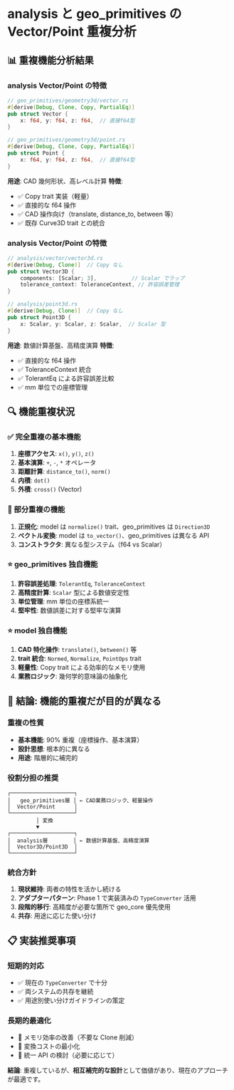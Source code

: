 # analysis と geo_primitives の Vector/Point 重複分析

## 📊 重複機能分析結果

### analysis Vector/Point の特徴

```rust
// geo_primitives/geometry3d/vector.rs
#[derive(Debug, Clone, Copy, PartialEq)]
pub struct Vector {
    x: f64, y: f64, z: f64,  // 直接f64型
}

// geo_primitives/geometry3d/point.rs
#[derive(Debug, Clone, Copy, PartialEq)]
pub struct Point {
    x: f64, y: f64, z: f64,  // 直接f64型
}
```

**用途**: CAD 幾何形状、高レベル計算
**特徴**:

- ✅ Copy trait 実装（軽量）
- ✅ 直接的な f64 操作
- ✅ CAD 操作向け（translate, distance_to, between 等）
- ✅ 既存 Curve3D trait との統合

### analysis Vector/Point の特徴

```rust
// analysis/vector/vector3d.rs
#[derive(Debug, Clone)]  // Copy なし
pub struct Vector3D {
    components: [Scalar; 3],           // Scalar でラップ
    tolerance_context: ToleranceContext, // 許容誤差管理
}

// analysis/point3d.rs
#[derive(Debug, Clone)]  // Copy なし
pub struct Point3D {
    x: Scalar, y: Scalar, z: Scalar,  // Scalar 型
}
```

**用途**: 数値計算基盤、高精度演算
**特徴**:

- ✅ 直接的な f64 操作
- ✅ ToleranceContext 統合
- ✅ TolerantEq による許容誤差比較
- ✅ mm 単位での座標管理

## 🔍 機能重複状況

### ✅ 完全重複の基本機能

1. **座標アクセス**: `x()`, `y()`, `z()`
2. **基本演算**: `+`, `-`, `*` オペレータ
3. **距離計算**: `distance_to()`, `norm()`
4. **内積**: `dot()`
5. **外積**: `cross()` (Vector)

### 🔄 部分重複の機能

1. **正規化**: model は `normalize()` trait、geo_primitives は `Direction3D`
2. **ベクトル変換**: model は `to_vector()`、geo_primitives は異なる API
3. **コンストラクタ**: 異なる型システム（f64 vs Scalar）

### ⭐ geo_primitives 独自機能

1. **許容誤差処理**: `TolerantEq`, `ToleranceContext`
2. **高精度計算**: `Scalar` 型による数値安定性
3. **単位管理**: mm 単位の座標系統一
4. **堅牢性**: 数値誤差に対する堅牢な演算

### ⭐ model 独自機能

1. **CAD 特化操作**: `translate()`, `between()` 等
2. **trait 統合**: `Normed`, `Normalize`, `PointOps` trait
3. **軽量性**: Copy trait による効率的なメモリ使用
4. **業務ロジック**: 幾何学的意味論の抽象化

## 🎯 結論: **機能的重複だが目的が異なる**

### 重複の性質

- **基本機能**: 90% 重複（座標操作、基本演算）
- **設計思想**: 根本的に異なる
- **用途**: 階層的に補完的

### 役割分担の推奨

```
┌────────────────────┐
│   geo_primitives層 │ ← CAD業務ロジック、軽量操作
│  Vector/Point      │
└────────────────────┘
         │ 変換
         ▼
┌────────────────────┐
│  analysis層        │ ← 数値計算基盤、高精度演算
│  Vector3D/Point3D  │
└────────────────────┘
```

### 統合方針

1. **現状維持**: 両者の特性を活かし続ける
2. **アダプターパターン**: Phase 1 で実装済みの `TypeConverter` 活用
3. **段階的移行**: 高精度が必要な箇所で geo_core 優先使用
4. **共存**: 用途に応じた使い分け

## 📋 実装推奨事項

### 短期的対応

- ✅ 現在の `TypeConverter` で十分
- ✅ 両システムの共存を継続
- ✅ 用途別使い分けガイドラインの策定

### 長期的最適化

- 🔄 メモリ効率の改善（不要な Clone 削減）
- 🔄 変換コストの最小化
- 🔄 統一 API の検討（必要に応じて）

**結論**: 重複しているが、**相互補完的な設計**として価値があり、現在のアプローチが最適です。
